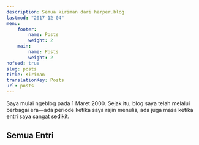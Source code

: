```yaml
---
description: Semua kiriman dari harper.blog
lastmod: "2017-12-04"
menu:
    footer:
        name: Posts
        weight: 2
    main:
        name: Posts
        weight: 2
nofeed: true
slug: posts
title: Kiriman
translationKey: Posts
url: posts
---
```


Saya mulai ngeblog pada 1 Maret 2000. Sejak itu, blog saya telah melalui berbagai era—ada periode ketika saya rajin menulis, ada juga masa ketika entri saya sangat sedikit.

## Semua Entri

